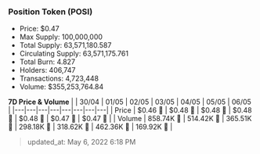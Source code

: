 
  ### Position Token (POSI)
  - Price: $0.47
  - Max Supply: 100,000,000
  - Total Supply: 63,571,180.587
  - Circulating Supply: 63,571,175.761
  - Total Burn: 4.827
  - Holders: 406,747
  - Transactions: 4,723,448
  - Volume: $355,253,764.84

  **7D Price & Volume**
  | | 30&#x2F;04 | 01&#x2F;05 | 02&#x2F;05 | 03&#x2F;05 | 04&#x2F;05 | 05&#x2F;05 | 06&#x2F;05 |
  |---|---|---|---|---|---|---|---|
  | Price | $0.46 🔻 | $0.48 🚀 | $0.48 🔻 | $0.48 🚀 | $0.48 🚀 | $0.47 🔻 | $0.47 🔻 |
  | Volume | 858.74K 🔻 | 514.42K 🔻 | 365.51K 🔻 | 298.18K 🔻 | 318.62K 🚀 | 462.36K 🚀 | 169.92K 🔻 |

  > updated_at: May 6, 2022 6:18 PM
